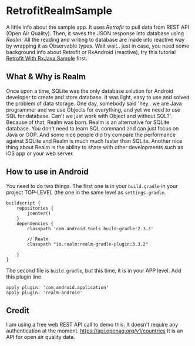# RetrofitRealmSample
A little info about the sample app. It uses *Retrofit* to pull data from REST API (Open Air Quality). Then, it saves the JSON response into database using *Realm*. All the reading and writing to database are made into reactive way by wrapping it as Observable types. Wait wait.. just in case, you need some background info about Retrofit or RxAndroid (reactive), try this tutorial [Retrofit With RxJava Sample](https://github.com/4tee/RetrofitWithRxJavaSample#retrofitwithrxjavasample) first.


## What & Why is Realm
Once upon a time, SQLite was the only database solution for Android developer to create and store database. It was light, easy to use and solved the problem of data storage. One day, somebody said 'hey.. we are Java programmer and we use Objects for everything, and yet we need to use SQL for database. Can't we just work with Object and without SQL?'. Because of that, Realm was born. Realm is an alternative for SQLite database. You don't need to learn SQL command and can just focus on Java or OOP. And some nice people did try compare the performance against SQLite and Realm is much much faster than SQLite. Another nice thing about Realm is the ability to share with other developments such as iOS app or your web server.

## How to use in Android

You need to do two things. The first one is in your ```build.gradle``` in your project TOP-LEVEL (the one in the same level as ```settings.gradle```.

```
buildscript {
    repositories {
        jcenter()
    }
    dependencies {
        classpath 'com.android.tools.build:gradle:2.3.3'

        // Realm
        classpath "io.realm:realm-gradle-plugin:3.3.2"

    }
}
```

The second file is ```build.gradle```, but this time, it is in your APP level. Add this plugin line.
```
apply plugin: 'com.android.application'
apply plugin: 'realm-android'
```

## Credit
I am using a free web REST API call to demo this. It doesn't require any authentication at the moment. https://api.openaq.org/v1/countries It is an API for open air quality data.
